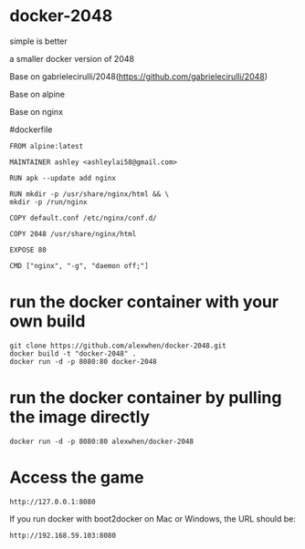 # docker-2048

simple is better

a smaller docker version of 2048

Base on gabrielecirulli/2048(https://github.com/gabrielecirulli/2048)

Base on alpine

Base on nginx

#dockerfile

    FROM alpine:latest

    MAINTAINER ashley <ashleylai58@gmail.com> 

    RUN apk --update add nginx

    RUN mkdir -p /usr/share/nginx/html && \
    mkdir -p /run/nginx

    COPY default.conf /etc/nginx/conf.d/

    COPY 2048 /usr/share/nginx/html

    EXPOSE 80

    CMD ["nginx", "-g", "daemon off;"]


# run the docker container with your own build

    git clone https://github.com/alexwhen/docker-2048.git
    docker build -t "docker-2048" .
    docker run -d -p 8080:80 docker-2048

# run the docker container by pulling the image directly

    docker run -d -p 8080:80 alexwhen/docker-2048

# Access the game

    http://127.0.0.1:8080

If you run docker with boot2docker on Mac or Windows, the URL should be:
 
    http://192.168.59.103:8080
